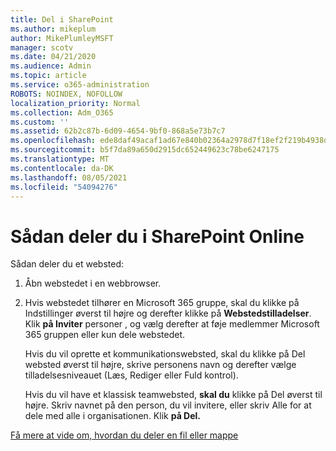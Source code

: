```yaml
---
title: Del i SharePoint
ms.author: mikeplum
author: MikePlumleyMSFT
manager: scotv
ms.date: 04/21/2020
ms.audience: Admin
ms.topic: article
ms.service: o365-administration
ROBOTS: NOINDEX, NOFOLLOW
localization_priority: Normal
ms.collection: Adm_O365
ms.custom: ''
ms.assetid: 62b2c87b-6d09-4654-9bf0-868a5e73b7c7
ms.openlocfilehash: ede8daf49acaf1ad67e840b02364a2978d7f18ef2f219b4938dd14d0ca7e231c
ms.sourcegitcommit: b5f7da89a650d2915dc652449623c78be6247175
ms.translationtype: MT
ms.contentlocale: da-DK
ms.lasthandoff: 08/05/2021
ms.locfileid: "54094276"
---
```

# <a name="how-to-share-in-sharepoint-online"></a>Sådan deler du i SharePoint Online

Sådan deler du et websted:
  
1. Åbn webstedet i en webbrowser.
    
2. Hvis webstedet tilhører en Microsoft 365 gruppe, skal du klikke på Indstillinger øverst til højre og derefter klikke på **Webstedstilladelser**. Klik **på Inviter** personer , og vælg derefter at føje medlemmer Microsoft 365 gruppen eller kun dele webstedet. 
    
    Hvis du vil  oprette et kommunikationswebsted, skal du klikke på Del websted øverst til højre, skrive personens navn og derefter vælge tilladelsesniveauet (Læs, Rediger eller Fuld kontrol). 
    
    Hvis du vil have et klassisk teamwebsted, **skal du** klikke på Del øverst til højre. Skriv navnet på den person, du vil invitere, eller skriv Alle for at dele med alle i organisationen. Klik **på Del.**
    
[Få mere at vide om, hvordan du deler en fil eller mappe](https://go.microsoft.com/fwlink/?linkid=511430)
  

